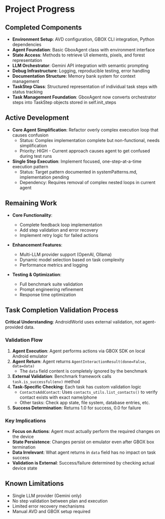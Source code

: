 # Project Progress

## Completed Components
- **Environment Setup**: AVD configuration, GBOX CLI integration, Python dependencies
- **Agent Foundation**: Basic GboxAgent class with environment interface
- **State Access**: Methods to retrieve UI elements, pixels, and forest representation
- **LLM Orchestrator**: Gemini API integration with semantic prompting
- **Debug Infrastructure**: Logging, reproducible testing, error handling
- **Documentation Structure**: Memory bank system for context management
- **TaskStep Class**: Structured representation of individual task steps with status tracking
- **Task Management Foundation**: GboxAgent now converts orchestrator steps into TaskStep objects stored in self.init_steps

## Active Development
- **Core Agent Simplification**: Refactor overly complex execution loop that causes confusion
  - Status: Complex implementation complete but non-functional, needs simplification
  - Priority: HIGH - Current approach causes agent to get confused during test runs
- **Single Step Execution**: Implement focused, one-step-at-a-time execution pattern
  - Status: Target pattern documented in systemPatterns.md, implementation pending
  - Dependency: Requires removal of complex nested loops in current agent

## Remaining Work
- **Core Functionality**:
  - Complete feedback loop implementation
  - Add step validation and error recovery
  - Implement retry logic for failed actions
  
- **Enhancement Features**:
  - Multi-LLM provider support (OpenAI, Ollama)
  - Dynamic model selection based on task complexity
  - Performance metrics and logging
  
- **Testing & Optimization**:
  - Full benchmark suite validation
  - Prompt engineering refinement
  - Response time optimization

## Task Completion Validation Process
**Critical Understanding**: AndroidWorld uses external validation, not agent-provided data.

### Validation Flow
1. **Agent Execution**: Agent performs actions via GBOX SDK on local Android emulator
2. **Agent Return**: Agent returns `AgentInteractionResult(done=False, data=data)` 
   - The `data` field content is completely ignored by the benchmark
3. **External Validation**: Benchmark framework calls `task.is_successful(env)` method
4. **Task-Specific Checking**: Each task has custom validation logic
   - `ContactsAddContact`: Uses `contacts_utils.list_contacts()` to verify contact exists with exact name/phone
   - Other tasks: Check app state, file system, database entries, etc.
5. **Success Determination**: Returns 1.0 for success, 0.0 for failure

### Key Implications
- **Focus on Actions**: Agent must actually perform the required changes on the device
- **State Persistence**: Changes persist on emulator even after GBOX box termination
- **Data Irrelevant**: What agent returns in `data` field has no impact on task success
- **Validation is External**: Success/failure determined by checking actual device state

## Known Limitations
- Single LLM provider (Gemini only)
- No step validation between plan and execution
- Limited error recovery mechanisms
- Manual AVD and GBOX setup required
